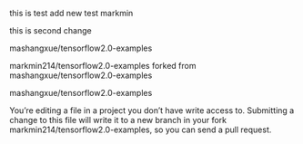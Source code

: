 this is test add new test
markmin


this is second change

mashangxue/tensorflow2.0-examples

markmin214/tensorflow2.0-examples
forked from mashangxue/tensorflow2.0-examples


mashangxue/tensorflow2.0-examples


You’re editing a file in a project you don’t have write access to. Submitting a change to this file will write it to a new branch in your fork markmin214/tensorflow2.0-examples, so you can send a pull request.
